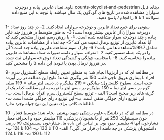 <p dir="rtl">
دیتای فایل counts-bicyclist-and-pedestrian حاوی تعداد عابرین پیاده و دوچرخه سواران مشاهده شده در تاریخ های گوناگون یک سال میباشد. با توجه به این منبع داده سواالت 1 تا 8 را انجام / پاسخ دهید. 

1- ستونی برای جمع تعداد عابرین و دوچرخه سواران ایجاد کنید. 
2- در چند روز تعداد دوچرخه سواران از عابرین بیشتر بوده است؟ 
3- به طور متوسط در هرروز چند عابر پیاده و چند دوچرخه سوار مشاهده شده است. 
4- با روش رسم نمودار مشخص کنید که آیا تعداد عابرین از توزیع نرمال تبعیت می کند؟ 
5- چه تعداد از مشاهدات عابرین پیاده شامل 99.7%مشاهده ها می باشد؟ 
6- چارک سوم مشاهده عابرین پیاده چند است؟ آن را در یک جمله تفسیر کنید. 
7- انحراف معیار و دامنه تغییرات تعداد مشاهدات عابرین پیاده را محاسبه کنید. 
8- با محاسبه چولگی و کشیدگی تعداد دوچرخه سواران ثبت شده در هرروز نرمال بودن یا نبودن این داده ها را مشخص کنید. 

9- در مطالعه ای که در آریزونا انجام شد؛ به منظور تعیین رابطه سطح کلسترول سرم افراد با بیماری عروق تاجی قلب، 150 نفر پیگیری شدند؛ نتایج این مطالعه در زیر آورده شده است. 
سطوح کلسترول: 
میانگین = 219 میلیگرم در دسی لیتر 
میانه = 199 میلی گرم در دسی لیتر
نما = 159 میلیگرم در دسی لیتر 
با توجه به این مطالعه کدام یک از گزینه های زیر صحیح است؟ 
الف - توزیع سطح کلسترول سرم افراد، نرمال است. 
ب- این توزیع دارای چولگی منفی است. 
پ- این توزیع دارای چولگی مثبت است. 
ت- اطالعات کافی برای تعیین این نوع چوله وجود ندارد. 

10 -در مطالعه ای که در دانشگاه علوم پزشکی شهید بهشتی انجام شد؛ متوسط فشار خون سیستولیک 250 نفر از دانشجویان پزشکی، 116 میلیمتر جیوه و انحراف معیار فشارخون آنها 4 میلیمتر جیوه بود. بر اساس این داده ها، فشارخون سیستولیک 99 درصد دانشجویان پزشکی در چه دامنه ای قرار می گیرد؟ 
الف- 110 تا 130
ب- 104 تا 128
پ- 112 تا 120
ث- 116 تا 124
</p>